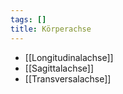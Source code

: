 ```yaml
---
tags: []
title: Körperachse
---
```

- [[Longitudinalachse]]
- [[Sagittalachse]]
- [[Transversalachse]]